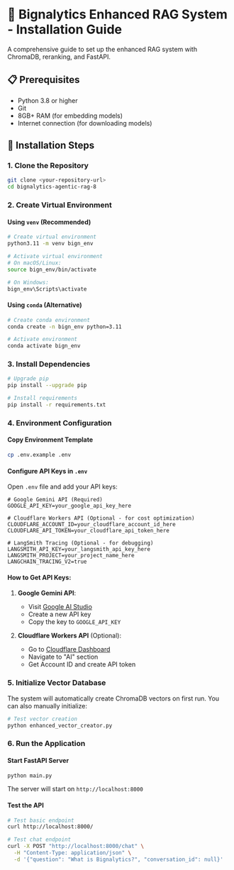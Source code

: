 # 🚀 Bignalytics Enhanced RAG System - Installation Guide

A comprehensive guide to set up the enhanced RAG system with ChromaDB, reranking, and FastAPI.

## 📋 Prerequisites

- Python 3.8 or higher
- Git
- 8GB+ RAM (for embedding models)
- Internet connection (for downloading models)

## 🔧 Installation Steps

### 1. Clone the Repository

```bash
git clone <your-repository-url>
cd bignalytics-agentic-rag-8
```

### 2. Create Virtual Environment

#### Using `venv` (Recommended)
```bash
# Create virtual environment
python3.11 -m venv bign_env

# Activate virtual environment
# On macOS/Linux:
source bign_env/bin/activate

# On Windows:
bign_env\Scripts\activate
```

#### Using `conda` (Alternative)
```bash
# Create conda environment
conda create -n bign_env python=3.11

# Activate environment
conda activate bign_env
```

### 3. Install Dependencies

```bash
# Upgrade pip
pip install --upgrade pip

# Install requirements
pip install -r requirements.txt
```

### 4. Environment Configuration

#### Copy Environment Template
```bash
cp .env.example .env
```

#### Configure API Keys in `.env`

Open `.env` file and add your API keys:

```properties
# Google Gemini API (Required)
GOOGLE_API_KEY=your_google_api_key_here

# Cloudflare Workers API (Optional - for cost optimization)
CLOUDFLARE_ACCOUNT_ID=your_cloudflare_account_id_here
CLOUDFLARE_API_TOKEN=your_cloudflare_api_token_here

# LangSmith Tracing (Optional - for debugging)
LANGSMITH_API_KEY=your_langsmith_api_key_here
LANGSMITH_PROJECT=your_project_name_here
LANGCHAIN_TRACING_V2=true
```

#### How to Get API Keys:

1. **Google Gemini API**:
   - Visit [Google AI Studio](https://makersuite.google.com/app/apikey)
   - Create a new API key
   - Copy the key to `GOOGLE_API_KEY`

2. **Cloudflare Workers API** (Optional):
   - Go to [Cloudflare Dashboard](https://dash.cloudflare.com/)
   - Navigate to "AI" section
   - Get Account ID and create API token


### 5. Initialize Vector Database

The system will automatically create ChromaDB vectors on first run. You can also manually initialize:

```bash
# Test vector creation
python enhanced_vector_creator.py
```

### 6. Run the Application

#### Start FastAPI Server
```bash
python main.py
```

The server will start on `http://localhost:8000`

#### Test the API

```bash
# Test basic endpoint
curl http://localhost:8000/

# Test chat endpoint
curl -X POST "http://localhost:8000/chat" \
  -H "Content-Type: application/json" \
  -d '{"question": "What is Bignalytics?", "conversation_id": null}'
```

